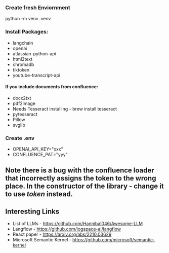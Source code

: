 ### Create fresh Enviornment
python -m venv .venv         

### Install Packages:
* langchain
* openai
* atlassian-python-api
* html2text
* chromadb
* tiktoken
* youtube-transcript-api
#### If you include documents from confluence:
* docx2txt
* pdf2image
* Needs Tesseract installing - brew install tesseract
* pytesseract
* Pillow
* svglib

### Create .env
* OPENAI_API_KEY="xxx"
* CONFLUENCE_PAT="yyy"

## Note there is a bug with the confluence loader that incorrectly assigns the token to the wrong place.  In the constructor of the library - change it to use _token_ instead.

## Interesting Links
* List of LLMs - https://github.com/Hannibal046/Awesome-LLM
* Langflow - https://github.com/logspace-ai/langflow
* React paper - https://arxiv.org/abs/2210.03629
* Microsoft Semantic Kernel - https://github.com/microsoft/semantic-kernel
